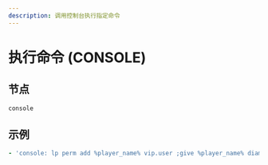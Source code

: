 ```yaml
---
description: 调用控制台执行指定命令
---
```


# 执行命令 \(CONSOLE\)

## 节点

```text
console
```

## 示例

```yaml
- 'console: lp perm add %player_name% vip.user ;give %player_name% diamond 64'
```

